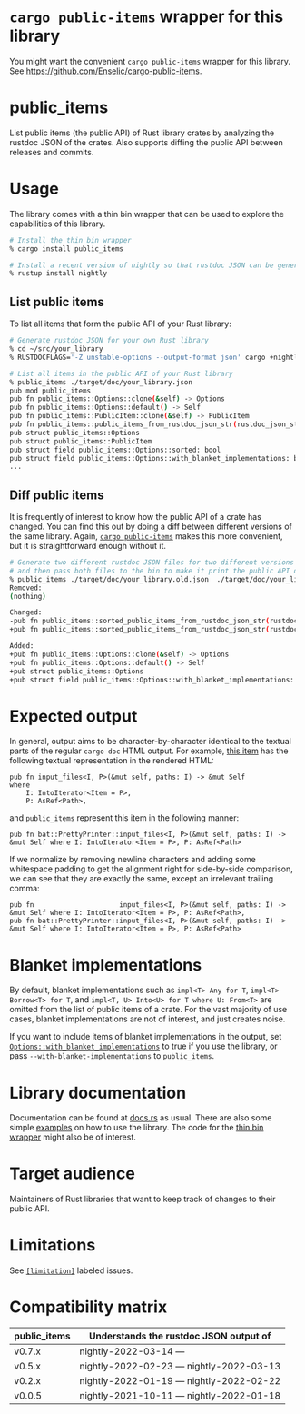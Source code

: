 # `cargo public-items` wrapper for this library

You might want the convenient `cargo public-items` wrapper for this library. See https://github.com/Enselic/cargo-public-items.

# public_items

List public items (the public API) of Rust library crates by analyzing the rustdoc JSON of the crates. Also supports diffing the public API between releases and commits.

# Usage

The library comes with a thin bin wrapper that can be used to explore the capabilities of this library.

```bash
# Install the thin bin wrapper
% cargo install public_items

# Install a recent version of nightly so that rustdoc JSON can be generated
% rustup install nightly
```

## List public items

To list all items that form the public API of your Rust library:

```bash
# Generate rustdoc JSON for your own Rust library
% cd ~/src/your_library
% RUSTDOCFLAGS='-Z unstable-options --output-format json' cargo +nightly doc --lib --no-deps

# List all items in the public API of your Rust library
% public_items ./target/doc/your_library.json
pub mod public_items
pub fn public_items::Options::clone(&self) -> Options
pub fn public_items::Options::default() -> Self
pub fn public_items::PublicItem::clone(&self) -> PublicItem
pub fn public_items::public_items_from_rustdoc_json_str(rustdoc_json_str: &str, options: Options) -> Result<Vec<PublicItem>>
pub struct public_items::Options
pub struct public_items::PublicItem
pub struct field public_items::Options::sorted: bool
pub struct field public_items::Options::with_blanket_implementations: bool
...
```

## Diff public items

It is frequently of interest to know how the public API of a crate has changed. You can find this out by doing a diff between different versions of the same library. Again, [`cargo public-items`](https://github.com/Enselic/cargo-public-items) makes this more convenient, but it is straightforward enough without it.

```bash
# Generate two different rustdoc JSON files for two different versions of your library
# and then pass both files to the bin to make it print the public API diff
% public_items ./target/doc/your_library.old.json  ./target/doc/your_library.json
Removed:
(nothing)

Changed:
-pub fn public_items::sorted_public_items_from_rustdoc_json_str(rustdoc_json_str: &str) -> Result<Vec<PublicItem>>
+pub fn public_items::sorted_public_items_from_rustdoc_json_str(rustdoc_json_str: &str, options: Options) -> Result<Vec<PublicItem>>

Added:
+pub fn public_items::Options::clone(&self) -> Options
+pub fn public_items::Options::default() -> Self
+pub struct public_items::Options
+pub struct field public_items::Options::with_blanket_implementations: bool
```

# Expected output

In general, output aims to be character-by-character identical to the textual parts of the regular `cargo doc` HTML output. For example, [this item](https://docs.rs/bat/0.20.0/bat/struct.PrettyPrinter.html#method.input_files) has the following textual representation in the rendered HTML:

```
pub fn input_files<I, P>(&mut self, paths: I) -> &mut Self
where
    I: IntoIterator<Item = P>,
    P: AsRef<Path>,
```

and `public_items` represent this item in the following manner:

```
pub fn bat::PrettyPrinter::input_files<I, P>(&mut self, paths: I) -> &mut Self where I: IntoIterator<Item = P>, P: AsRef<Path>
```

If we normalize by removing newline characters and adding some whitespace padding to get the alignment right for side-by-side comparison, we can see that they are exactly the same, except an irrelevant trailing comma:

```
pub fn                     input_files<I, P>(&mut self, paths: I) -> &mut Self where I: IntoIterator<Item = P>, P: AsRef<Path>,
pub fn bat::PrettyPrinter::input_files<I, P>(&mut self, paths: I) -> &mut Self where I: IntoIterator<Item = P>, P: AsRef<Path>
```

# Blanket implementations

By default, blanket implementations such as `impl<T> Any for T`, `impl<T> Borrow<T> for T`, and `impl<T, U> Into<U> for T where U: From<T>` are omitted from the list of public items of a crate. For the vast majority of use cases, blanket implementations are not of interest, and just creates noise.

If you want to include items of blanket implementations in the output, set [`Options::with_blanket_implementations`](https://docs.rs/public_items/latest/public_items/struct.Options.html#structfield.with_blanket_implementations) to true if you use the library, or pass `--with-blanket-implementations` to `public_items`.

# Library documentation

Documentation can be found at [docs.rs](https://docs.rs/public_items/latest/public_items/) as usual. There are also some simple [examples](https://github.com/Enselic/public_items/tree/main/examples) on how to use the library. The code for the [thin bin wrapper](https://github.com/Enselic/public_items/blob/main/src/main.rs) might also be of interest.

# Target audience

Maintainers of Rust libraries that want to keep track of changes to their public API.

# Limitations

See [`[limitation]`](https://github.com/Enselic/public_items/labels/limitation)
labeled issues.

# Compatibility matrix

| public_items  | Understands the rustdoc JSON output of  |
| ------------- | --------------------------------------- |
| v0.7.x        | nightly-2022-03-14 —                    |
| v0.5.x        | nightly-2022-02-23 — nightly-2022-03-13 |
| v0.2.x        | nightly-2022-01-19 — nightly-2022-02-22 |
| v0.0.5        | nightly-2021-10-11 — nightly-2022-01-18 |

